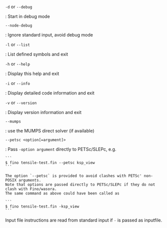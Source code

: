 `-d` or `--debug`

:    Start in debug mode


`--node-debug`

:    Ignore standard input, avoid debug mode


`-l` or `--list`

:    List defined symbols and exit


`-h` or `--help`

:    Display this help and exit

`-i` or `--info`

:    Display detailed code information and exit


`-v` or `--version`

:    Display version information and exit


`--mumps`

:   use the MUMPS direct solver (if available)

`--petsc <option[=argument]>`

:   Pass `-option argument` directly to PETSc/SLEPc, e.g.

    ```
    $ fino tensile-test.fin --petsc ksp_view
    ```

    The option `--petsc` is provided to avoid clashes with PETSc' non-POSIX arguments.
    Note that options are passed directly to PETSc/SLEPc if they do not clash with Fino/wasora.
    The same command as above could have been called as
    
    ```
    $ fino tensile-test.fin -ksp_view
    ```

Input file instructions are read from standard input if `-` is passed as inputfile.
